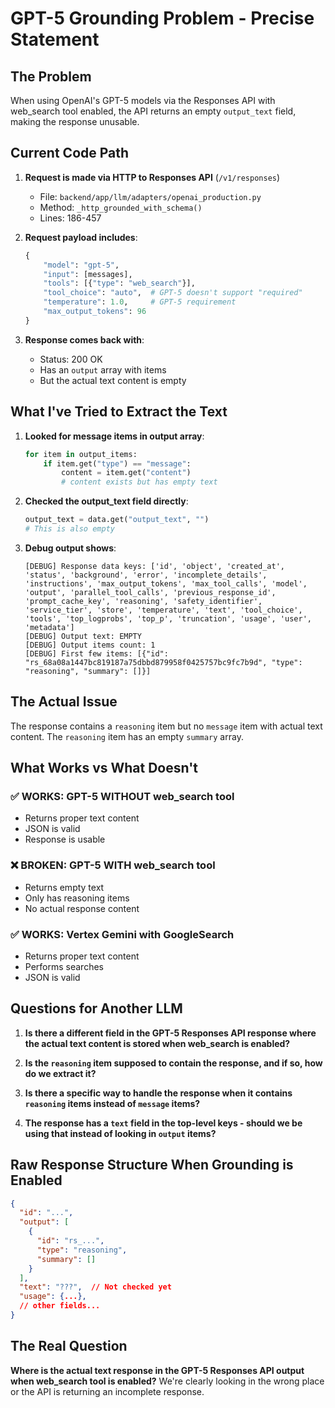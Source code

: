 # GPT-5 Grounding Problem - Precise Statement

## The Problem

When using OpenAI's GPT-5 models via the Responses API with web_search tool enabled, the API returns an empty `output_text` field, making the response unusable.

## Current Code Path

1. **Request is made via HTTP to Responses API** (`/v1/responses`)
   - File: `backend/app/llm/adapters/openai_production.py`
   - Method: `_http_grounded_with_schema()`
   - Lines: 186-457

2. **Request payload includes**:
   ```python
   {
       "model": "gpt-5",
       "input": [messages],
       "tools": [{"type": "web_search"}],
       "tool_choice": "auto",  # GPT-5 doesn't support "required"
       "temperature": 1.0,     # GPT-5 requirement
       "max_output_tokens": 96
   }
   ```

3. **Response comes back with**:
   - Status: 200 OK
   - Has an `output` array with items
   - But the actual text content is empty

## What I've Tried to Extract the Text

1. **Looked for message items in output array**:
   ```python
   for item in output_items:
       if item.get("type") == "message":
           content = item.get("content")
           # content exists but has empty text
   ```

2. **Checked the output_text field directly**:
   ```python
   output_text = data.get("output_text", "")
   # This is also empty
   ```

3. **Debug output shows**:
   ```
   [DEBUG] Response data keys: ['id', 'object', 'created_at', 'status', 'background', 'error', 'incomplete_details', 'instructions', 'max_output_tokens', 'max_tool_calls', 'model', 'output', 'parallel_tool_calls', 'previous_response_id', 'prompt_cache_key', 'reasoning', 'safety_identifier', 'service_tier', 'store', 'temperature', 'text', 'tool_choice', 'tools', 'top_logprobs', 'top_p', 'truncation', 'usage', 'user', 'metadata']
   [DEBUG] Output text: EMPTY
   [DEBUG] Output items count: 1
   [DEBUG] First few items: [{"id": "rs_68a08a1447bc819187a75dbbd879958f0425757bc9fc7b9d", "type": "reasoning", "summary": []}]
   ```

## The Actual Issue

The response contains a `reasoning` item but no `message` item with actual text content. The `reasoning` item has an empty `summary` array.

## What Works vs What Doesn't

### ✅ WORKS: GPT-5 WITHOUT web_search tool
- Returns proper text content
- JSON is valid
- Response is usable

### ❌ BROKEN: GPT-5 WITH web_search tool
- Returns empty text
- Only has reasoning items
- No actual response content

### ✅ WORKS: Vertex Gemini with GoogleSearch
- Returns proper text content
- Performs searches
- JSON is valid

## Questions for Another LLM

1. **Is there a different field in the GPT-5 Responses API response where the actual text content is stored when web_search is enabled?**

2. **Is the `reasoning` item supposed to contain the response, and if so, how do we extract it?**

3. **Is there a specific way to handle the response when it contains `reasoning` items instead of `message` items?**

4. **The response has a `text` field in the top-level keys - should we be using that instead of looking in `output` items?**

## Raw Response Structure When Grounding is Enabled

```json
{
  "id": "...",
  "output": [
    {
      "id": "rs_...", 
      "type": "reasoning",
      "summary": []
    }
  ],
  "text": "???",  // Not checked yet
  "usage": {...},
  // other fields...
}
```

## The Real Question

**Where is the actual text response in the GPT-5 Responses API output when web_search tool is enabled?** We're clearly looking in the wrong place or the API is returning an incomplete response.